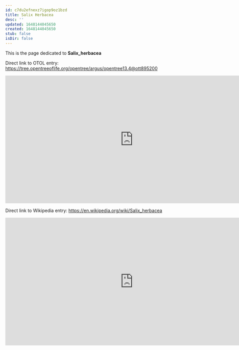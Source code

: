 ```yaml
---
id: c7du2efnexz7igop9oz1bzd
title: Salix Herbacea
desc: ''
updated: 1648144045650
created: 1648144045650
stub: false
isDir: false
---
```

This is the page dedicated to **Salix_herbacea**


Direct link to OTOL entry: https://tree.opentreeoflife.org/opentree/argus/opentree13.4@ott895200



<html>
    <body>
    <iframe src="https://tree.opentreeoflife.org/opentree/argus/opentree13.4@ott895200"
    width="800" height="400" frameborder="0" allowfullscreen> </iframe>
    </body>
</html>
    


Direct link to Wikipedia entry: https://en.wikipedia.org/wiki/Salix_herbacea



<html>
    <body>
    <iframe src="https://en.wikipedia.org/wiki/Salix_herbacea"
    width="800" height="400" frameborder="0" allowfullscreen> </iframe>
    </body>
</html>
    
